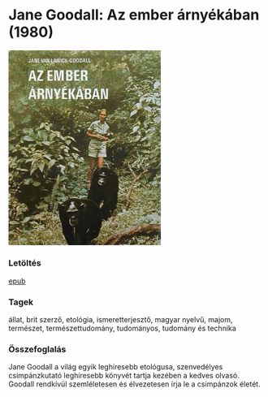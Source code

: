 # <a name="id_402">Jane Goodall: Az ember árnyékában (1980)</a>
<img src="https://github.com/BercziSandor/calibre_lib/raw/main/Jane%20Goodall/Az%20ember%20arnyekaban%20%28402%29/cover.jpg" alt="cover" width="300"/>

### Letöltés
[epub](https://github.com/BercziSandor/calibre_lib/raw/main/Jane%20Goodall/Az%20ember%20arnyekaban%20%28402%29/Az%20ember%20arnyekaban%20-%20Jane%20Goodall.epub)

### Tagek
állat, brit szerző, etológia, ismeretterjesztő, magyar nyelvű, majom, természet, természettudomány, tudományos, tudomány és technika

### Összefoglalás
<div>
<p>Jane Goodall a világ egyik leghíresebb etológusa, szenvedélyes csimpánzkutató leghíresebb könyvét tartja kezében a kedves olvasó. Goodall rendkívül szemléletesen és élvezetesen írja le a csimpánzok életét.</p></div>



